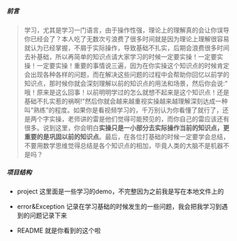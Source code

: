 ##### 前言

> 学习，尤其是学习一门语言，由于操作性强，理论上的理解真的会让你误导你已经会了？本人吃了无数次亏浪费了很多时间就是因为理论上理解很容易就认为已经掌握，不屑于实际操作，导致基础不扎实，后期会浪费很多时间去补基础，所以再简单的知识点请大家学习的时候一定要实操！一定要实操！一定要实操！重要的事情说三遍，因为在你实操这个知识点的时候肯定会出现各种各样的问题，而在解决这些问题的过程中会帮助你回忆以前学的知识点，那时候你就会深刻理解以前的知识点的用法和场景，然后你会说:" 哦！原来是这么回事！以前明明学过的怎么就想不起来是这个知识点！还是基础不扎实惹的祸啊!"然后你就会越来越重视实操越来越理解深刻达成一种叫“熟练”的程度。如果你是看视频学习的，千万别认为你看懂了就行了，还是两个字实操，老师讲的雷是他们觉得可能预见的，而你自己的雷应该还有很多。说到这里，你会明白**实操只是一小部分去实际操作当前的知识点，更重要的是巩固以前的知识点**。最后，在各位打基础的时候一定要学会总结，不要用数学思维觉得总结是各个知识点的相加，毕竟人类的大脑不是机器不是吗？



##### 项目结构

* project   这里面是一些学习的demo，不完整因为之前我是写在本地文件上的

* error&Exception   记录在学习基础的时候发生的一些问题，我会把我学习到遇到的问题记录下来
* README  就是你看到的这个啦

